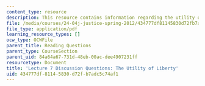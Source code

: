 ```yaml
---
content_type: resource
description: This resource contains information regarding the utility of liberty.
file: /media/courses/24-04j-justice-spring-2012/434777df81145830d72fb7adc5c74af1_MIT24_04JS12_disc07.pdf
file_type: application/pdf
learning_resource_types: []
ocw_type: OCWFile
parent_title: Reading Questions
parent_type: CourseSection
parent_uid: 84a64a67-731d-48eb-00ac-dee4907231ff
resourcetype: Document
title: 'Lecture 7 Discussion Questions: The Utility of Liberty'
uid: 434777df-8114-5830-d72f-b7adc5c74af1
---
```

